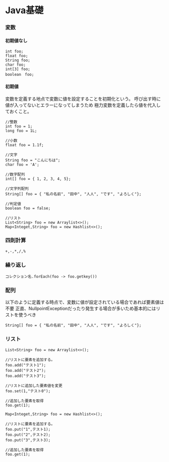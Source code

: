 # Java基礎

### 変数

#### 初期値なし
```
int foo;
float foo;
String foo;
char foo;
int[3] foo;
boolean　foo;
```

#### 初期値

変数を定義する地点で変数に値を設定することを初期化という。
呼び出す時に値が入ってないとエラーになってしまうため
極力変数を定義したら値を代入しておくこと。

```
//整数
int foo = 1;
long foo = 1L;

//小数
float foo = 1.1f;

//文字
String foo = "こんにちは";
char foo = 'A';

//数字配列
int[] foo = { 1, 2, 3, 4, 5};

//文字列配列
String[] foo = { "私の名前", "田中", "人人", "です", "よろしく"};

//判定値
boolean foo = false;

//リスト
List<String> foo = new Arraylist<>();
Map<Integet,String> foo = new Hashlist<>();
```

### 四則計算

```
+,-,*,/,%
```

### 繰り返し

```
コレクション名.forEach(foo -> foo.getkey())

```

### 配列

以下のように定義する時点で、変数に値が設定されている場合であれば要素値は不要
正直、NullpointExceptionだったり発生する場合が多いため基本的にはリストを使うべき
```
String[] foo = { "私の名前", "田中", "人人", "です", "よろしく"};
```

### リスト

```
List<String> foo = new Arraylist<>();

//リストに要素を追加する。
foo.add("テスト1");
foo.add("テスト2");
foo.add("テスト3");

//リストに追加した要素値を変更
foo.set(1,"テスト0");

//追加した要素を取得
foo.get(1);

Map<Integet,String> foo = new Hashlist<>();

//リストに要素を追加する。
foo.put("1",テスト1);
foo.put("2",テスト2);
foo.put("3",テスト3);

//追加した要素を取得
foo.get(1);
```

